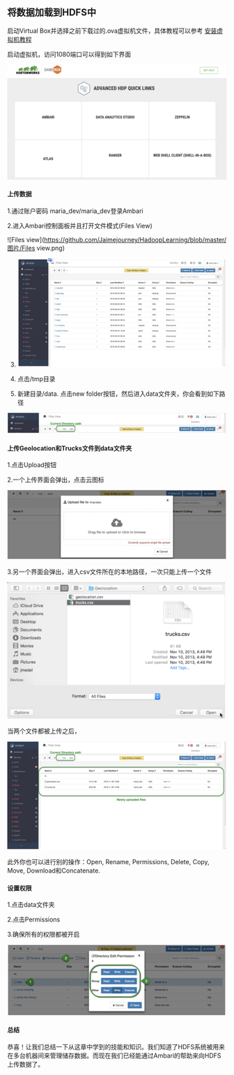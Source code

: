 ## 将数据加载到HDFS中

启动Virtual Box并选择之前下载过的.ova虚拟机文件，具体教程可以参考 [安装虚拟机教程](https://zhuanlan.zhihu.com/p/67316227)

启动虚拟机，访问1080端口可以得到如下界面

![login](https://github.com/Jaimejourney/HadoopLearning/blob/master/图片/login.png)



#### 上传数据

1.通过账户密码 maria_dev/maria_dev登录Ambari

2.进入Ambari控制面板并且打开文件模式(Files View)

![Files view](https://github.com/Jaimejourney/HadoopLearning/blob/master/图片/Files view.png)

3. ![files](https://github.com/Jaimejourney/HadoopLearning/blob/master/图片/files.png)

4. 点击/tmp目录

5. 新建目录/data. 点击new folder按钮，然后进入data文件夹，你会看到如下路径

![tmp:data](https://github.com/Jaimejourney/HadoopLearning/blob/master/图片/tmp:data.png)





#### 上传Geolocation和Trucks文件到data文件夹

1.点击Upload按钮

2.一个上传界面会弹出，点击云图标

![uploadcscv](https://github.com/Jaimejourney/HadoopLearning/blob/master/图片/uploadcscv.png)

3.另一个界面会弹出，进入csv文件所在的本地路径，一次只能上传一个文件

![localcsv](https://github.com/Jaimejourney/HadoopLearning/blob/master/图片/localcsv.png)

当两个文件都被上传之后，

![afterupload](https://github.com/Jaimejourney/HadoopLearning/blob/master/图片/afterupload.png)

此外你也可以进行别的操作：Open, Rename, Permissions, Delete, Copy, Move, Download和Concatenate.



#### 设置权限

1.点击data文件夹

2.点击Permissions

3.确保所有的权限都被开启

![permissions](https://github.com/Jaimejourney/HadoopLearning/blob/master/图片/permissions.png)



#### 总结

恭喜！让我们总结一下从这章中学到的技能和知识。我们知道了HDFS系统被用来在多台机器间来管理储存数据。而现在我们已经能通过Ambari的帮助来向HDFS上传数据了。